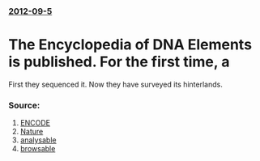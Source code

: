 ### [2012-09-5](/news/2012/09/5/index.md)

# The Encyclopedia of DNA Elements is published. For the first time, a 

First they sequenced it. Now they have surveyed its hinterlands.


### Source:

1. [ENCODE](http://encodeproject.org/ENCODE/)
2. [Nature](http://www.nature.com/news/encode-the-human-encyclopaedia-1.11312)
3. [analysable](http://encodeproject.org/ENCODE/analysis.html)
4. [browsable](http://www.nature.com/encode/)
